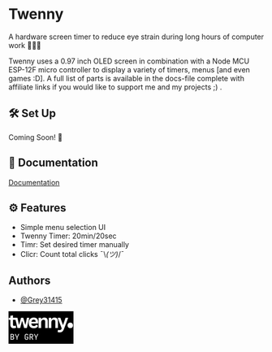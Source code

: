 
# Twenny

A hardware screen timer to reduce eye strain during long hours of computer work 🧑🏻‍💻

Twenny uses a 0.97 inch OLED screen in combination with a Node MCU ESP-12F micro controller to display a variety of timers, menus \[and even games :D\]. 
A full list of parts is available in the docs-file complete with affiliate links if you would like to support me and my projects ;) .


## 🛠️ Set Up

Coming Soon! 👀



## 📄 Documentation

[Documentation](https://github.com/Grey31415/Twenny/blob/main/Docs)


## ⚙️ Features

- Simple menu selection UI
- Twenny Timer: 20min/20sec
- Timr: Set desired timer manually
- Clicr: Count total clicks ¯\\_(ツ)_/¯


## Authors

- [@Grey31415](https://github.com/Grey31415)



![Logo](https://github.com/Grey31415/Twenny/blob/main/Design/OLED%20Graphics/twenny%20menu%20png/1.png)

